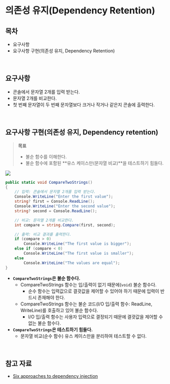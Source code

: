 # 의존성 유지(Dependency Retention)

## 목차
- 요구사항
- 요구사항 구현(의존성 유지, Dependency Retention)

<br/>

## 요구사항
- 콘솔에서 문자열 2개를 입력 받는다.
- 문자열 2개를 비교한다.
- 첫 번째 문자열이 두 번째 문자열보다 크거나 작거나 같은지 콘솔에 출력한다.

<br/>

## 요구사항 구현(의존성 유지, Dependency retention)
> **목표**
> - 불순 함수를 이해한다.
> - 불순 함수에 포함된 **유스 케이스만(문자열 비교)**을 테스트하기 힘들다.

![](./images/2023-12-09-23-05-52.png)

```cs
public static void CompareTwoStrings()
{
    // 입력: 콘솔에서 문자열 2개를 입력 받는다.
    Console.WriteLine("Enter the first value");
    string? first = Console.ReadLine();
    Console.WriteLine("Enter the second value");
    string? second = Console.ReadLine();

    // 비교: 문자열 2개를 비교한다.
    int compare = string.Compare(first, second);

    // 출력: 비교 결과를 출력한다.
    if (compare > 0)
        Console.WriteLine("The first value is bigger");
    else if (compare < 0)
        Console.WriteLine("The first value is smaller");
    else
        Console.WriteLine("The values are equal");
}
```
- **`CompareTwoStrings`은 불순 함수다.**
  - CompareTwoStrings 함수는 입/출력이 없기 때문에(`void`) 불순 함수다.
    - 순수 함수는 입력값으로 결괏값을 제어할 수 있어야 하기 때문에 입력이 반드시 존재해야 한다.
  - CompareTwoStrings 함수는 불순 코드(I/O 입/출력 함수: ReadLine, WriteLine)를 호출하고 있어 불순 함수다.
    - I/O 입/출력 함수는 사용자 입력으로 결정되기 때문에 결괏값을 제어할 수 없는 불순 함수다.
- **`CompareTwoStrings`은 테스트하기 힘들다.**
  - 문자열 비교(순수 함수) 유스 케이스만을 분리하여 테스트할 수 없다.

<br/>

## 참고 자료
- [Six approaches to dependency injection](https://fsharpforfunandprofit.com/posts/dependencies/)
